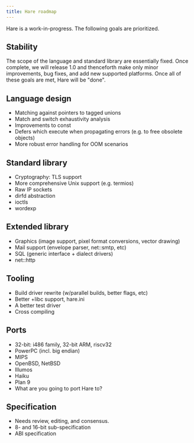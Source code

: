 ```yaml
---
title: Hare roadmap
---
```


Hare is a work-in-progress. The following goals are prioritized.

## Stability

The scope of the language and standard library are essentially fixed. Once
complete, we will release 1.0 and thenceforth make only minor improvements, bug
fixes, and add new supported platforms. Once all of these goals are met, Hare
will be "done".

## Language design

- Matching against pointers to tagged unions
- Match and switch exhaustivity analysis
- Improvements to const
- Defers which execute when propagating errors (e.g. to free obsolete objects)
- More robust error handling for OOM scenarios

## Standard library

- Cryptography: TLS support
- More comprehensive Unix support (e.g. termios)
- Raw IP sockets
- dirfd abstraction
- ioctls
- wordexp

## Extended library

- Graphics (image support, pixel format conversions, vector drawing)
- Mail support (envelope parser, net::smtp, etc)
- SQL (generic interface + dialect drivers)
- net::http

## Tooling

- Build driver rewrite (w/parallel builds, better flags, etc)
- Better +libc support, hare.ini
- A better test driver
- Cross compiling

## Ports

- 32-bit: i486 family, 32-bit ARM, riscv32
- PowerPC (incl. big endian)
- MIPS
- OpenBSD, NetBSD
- Illumos
- Haiku
- Plan 9
- What are you going to port Hare to?

## Specification

- Needs review, editing, and consensus.
- 8- and 16-bit sub-specification
- ABI specification
